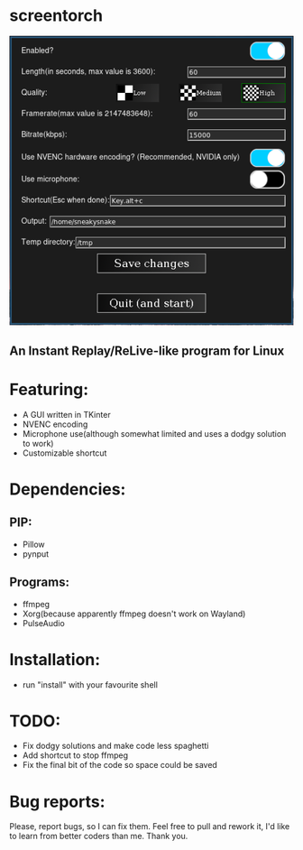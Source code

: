 # screentorch
![](assets/demo.png)
## An Instant Replay/ReLive-like program for Linux

# Featuring:
- A GUI written in TKinter
- NVENC encoding
- Microphone use(although somewhat limited and uses a dodgy solution to work)
- Customizable shortcut

# Dependencies:
## PIP:
- Pillow
- pynput
## Programs:
- ffmpeg
- Xorg(because apparently ffmpeg doesn't work on Wayland)
- PulseAudio

# Installation:
- run "install" with your favourite shell

# TODO:
- Fix dodgy solutions and make code less spaghetti
- Add shortcut to stop ffmpeg
- Fix the final bit of the code so space could be saved

# Bug reports:
Please, report bugs, so I can fix them. Feel free to pull and rework it, I'd like to learn from better coders than me. Thank you.
